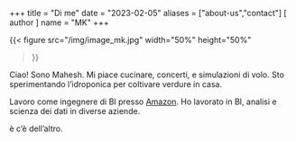 +++
title = "Di me"
date = "2023-02-05"
aliases = ["about-us","contact"]
[ author ]
  name = "MK"
+++

{{< figure src="/img/image_mk.jpg" 
    width="50%" height="50%" 
>}}

Ciao! Sono Mahesh. Mi piace cucinare, concerti, e simulazioni di volo. Sto sperimentando l’idroponica per coltivare verdure in casa. 

Lavoro come ingegnere di BI presso [Amazon](https://amazon.com). Ho lavorato in BI, analisi e scienza dei dati in diverse aziende.

è c’è dell’altro.